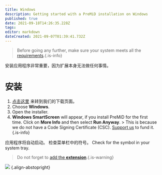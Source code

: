 ```yaml
---
title: Windows
description: Getting started with a PreMiD installation on Windows
published: true
date: 2021-09-18T14:26:35.228Z
tags: 
editor: markdown
dateCreated: 2021-09-07T01:39:41.732Z
---
```


> Before going any further, make sure your system meets all the [requirements](/install/requirements).{.is-info}

安装应用程序非常重要，因为扩展本身无法做任何事情。

# 安装
1. [点击这里](https://premid.app/downloads) 来转到我们的下载页面。
2. Choose **Windows**.
3. Open the installer.
4. **Windows SmartScreen** will appear, if you install PreMiD for the first time. Click on **More Info** and then select **Run Anyway**. > This is because we do not have a Code Signing Certificate (CSC). [Support us](https://www.patreon.com/Timeraa) to fund it.{.is-info}

应用程序将自动启动。 检查菜单栏中的符号。 Check for the symbol in your system tray.

> Do not forget to [add the **extension**](/install).{.is-warning}

![](https://a.icons8.com/djxbtnYm/GBjHDS/svg.svg) {.align-abstopright}
